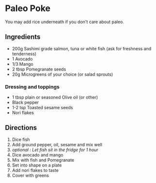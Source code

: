 # Paleo Poke
You may add rice underneath if you don't care about paleo.

## Ingredients
- 200g Sashimi grade salmon, tuna or white fish (ask for freshness and tenderness)
- 1 Avocado
- 1/3 Mango
- 2 tbsp Pomegranate seeds
- 20g Microgreens of your choice (or salad sprouts)

### Dressing and toppings
- 1 tbsp plain or seasoned Olive oil (or other)
- Black pepper
- 1-2 tsp Toasted sesame seeds
- Nori flakes


## Directions
1. Dice fish
2. Add ground pepper, oil, sesame and mix well
3. *optional : Let fish sit in the fridge for 1 hour*
4. Dice avocado and mango
5. Mix with fish and Pomegranate
6. Set into shape on a plate
7. Add nori flakes to taste
8. Cover with greens
